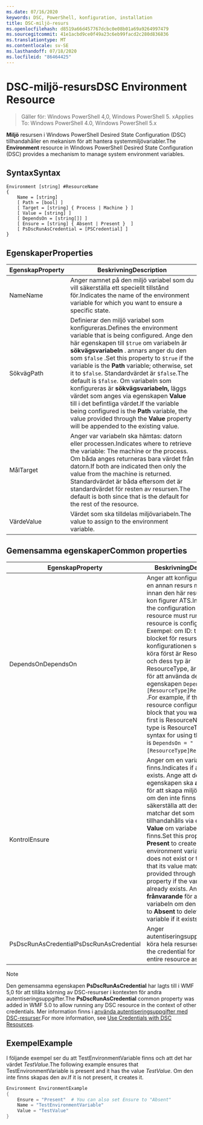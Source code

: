 ```yaml
---
ms.date: 07/16/2020
keywords: DSC, PowerShell, konfiguration, installation
title: DSC-miljö-resurs
ms.openlocfilehash: d8519a66d457767dcbc0e08b01a69a9264997479
ms.sourcegitcommit: 41e1acbd9ce0f49a23c6eb99facd2c280d836836
ms.translationtype: MT
ms.contentlocale: sv-SE
ms.lasthandoff: 07/18/2020
ms.locfileid: "86464425"
---
```

# <a name="dsc-environment-resource"></a><span data-ttu-id="6a434-103">DSC-miljö-resurs</span><span class="sxs-lookup"><span data-stu-id="6a434-103">DSC Environment Resource</span></span>

> <span data-ttu-id="6a434-104">Gäller för: Windows PowerShell 4,0, Windows PowerShell 5. x</span><span class="sxs-lookup"><span data-stu-id="6a434-104">Applies To: Windows PowerShell 4.0, Windows PowerShell 5.x</span></span>

<span data-ttu-id="6a434-105">**Miljö** resursen i Windows PowerShell Desired State Configuration (DSC) tillhandahåller en mekanism för att hantera systemmiljövariabler.</span><span class="sxs-lookup"><span data-stu-id="6a434-105">The **Environment** resource in Windows PowerShell Desired State Configuration (DSC) provides a mechanism to manage system environment variables.</span></span>

## <a name="syntax"></a><span data-ttu-id="6a434-106">Syntax</span><span class="sxs-lookup"><span data-stu-id="6a434-106">Syntax</span></span>

```Syntax
Environment [string] #ResourceName
{
    Name = [string]
    [ Path = [bool] ]
    [ Target = [string] { Process | Machine } ]
    [ Value = [string] ]
    [ DependsOn = [string[]] ]
    [ Ensure = [string] { Absent | Present }  ]
    [ PsDscRunAsCredential = [PSCredential] ]
}
```

## <a name="properties"></a><span data-ttu-id="6a434-107">Egenskaper</span><span class="sxs-lookup"><span data-stu-id="6a434-107">Properties</span></span>

|<span data-ttu-id="6a434-108">Egenskap</span><span class="sxs-lookup"><span data-stu-id="6a434-108">Property</span></span> |<span data-ttu-id="6a434-109">Beskrivning</span><span class="sxs-lookup"><span data-stu-id="6a434-109">Description</span></span> |
|---|---|
|<span data-ttu-id="6a434-110">Name</span><span class="sxs-lookup"><span data-stu-id="6a434-110">Name</span></span> |<span data-ttu-id="6a434-111">Anger namnet på den miljö variabel som du vill säkerställa ett speciellt tillstånd för.</span><span class="sxs-lookup"><span data-stu-id="6a434-111">Indicates the name of the environment variable for which you want to ensure a specific state.</span></span> |
|<span data-ttu-id="6a434-112">Sökväg</span><span class="sxs-lookup"><span data-stu-id="6a434-112">Path</span></span> |<span data-ttu-id="6a434-113">Definierar den miljö variabel som konfigureras.</span><span class="sxs-lookup"><span data-stu-id="6a434-113">Defines the environment variable that is being configured.</span></span> <span data-ttu-id="6a434-114">Ange den här egenskapen till `$true` om variabeln är **sökvägsvariabeln** . annars anger du den som `$false` .</span><span class="sxs-lookup"><span data-stu-id="6a434-114">Set this property to `$true` if the variable is the **Path** variable; otherwise, set it to `$false`.</span></span> <span data-ttu-id="6a434-115">Standardvärdet är `$false`.</span><span class="sxs-lookup"><span data-stu-id="6a434-115">The default is `$false`.</span></span> <span data-ttu-id="6a434-116">Om variabeln som konfigureras är **sökvägsvariabeln,** läggs värdet som anges via egenskapen **Value** till i det befintliga värdet.</span><span class="sxs-lookup"><span data-stu-id="6a434-116">If the variable being configured is the **Path** variable, the value provided through the **Value** property will be appended to the existing value.</span></span> |
|<span data-ttu-id="6a434-117">Mål</span><span class="sxs-lookup"><span data-stu-id="6a434-117">Target</span></span>| <span data-ttu-id="6a434-118">Anger var variabeln ska hämtas: datorn eller processen.</span><span class="sxs-lookup"><span data-stu-id="6a434-118">Indicates where to retrieve the variable: The machine or the process.</span></span> <span data-ttu-id="6a434-119">Om båda anges returneras bara värdet från datorn.</span><span class="sxs-lookup"><span data-stu-id="6a434-119">If both are indicated then only the value from the machine is returned.</span></span> <span data-ttu-id="6a434-120">Standardvärdet är båda eftersom det är standardvärdet för resten av resursen.</span><span class="sxs-lookup"><span data-stu-id="6a434-120">The default is both since that is the default for the rest of the resource.</span></span> |
|<span data-ttu-id="6a434-121">Värde</span><span class="sxs-lookup"><span data-stu-id="6a434-121">Value</span></span> |<span data-ttu-id="6a434-122">Värdet som ska tilldelas miljövariabeln.</span><span class="sxs-lookup"><span data-stu-id="6a434-122">The value to assign to the environment variable.</span></span> |

## <a name="common-properties"></a><span data-ttu-id="6a434-123">Gemensamma egenskaper</span><span class="sxs-lookup"><span data-stu-id="6a434-123">Common properties</span></span>

|<span data-ttu-id="6a434-124">Egenskap</span><span class="sxs-lookup"><span data-stu-id="6a434-124">Property</span></span> |<span data-ttu-id="6a434-125">Beskrivning</span><span class="sxs-lookup"><span data-stu-id="6a434-125">Description</span></span> |
|---|---|
|<span data-ttu-id="6a434-126">DependsOn</span><span class="sxs-lookup"><span data-stu-id="6a434-126">DependsOn</span></span> |<span data-ttu-id="6a434-127">Anger att konfigurationen av en annan resurs måste köras innan den här resursen har kon figurer ATS.</span><span class="sxs-lookup"><span data-stu-id="6a434-127">Indicates that the configuration of another resource must run before this resource is configured.</span></span> <span data-ttu-id="6a434-128">Exempel: om ID: t för skript blocket för resurs konfigurationen som du vill köra först är ResourceName och dess typ är ResourceType, är syntaxen för att använda den här egenskapen `DependsOn = "[ResourceType]ResourceName"` .</span><span class="sxs-lookup"><span data-stu-id="6a434-128">For example, if the ID of the resource configuration script block that you want to run first is ResourceName and its type is ResourceType, the syntax for using this property is `DependsOn = "[ResourceType]ResourceName"`.</span></span> |
|<span data-ttu-id="6a434-129">Kontrol</span><span class="sxs-lookup"><span data-stu-id="6a434-129">Ensure</span></span> |<span data-ttu-id="6a434-130">Anger om en variabel finns.</span><span class="sxs-lookup"><span data-stu-id="6a434-130">Indicates if a variable exists.</span></span> <span data-ttu-id="6a434-131">Ange att den här egenskapen ska **användas** för att skapa miljövariabeln om den inte finns eller för att säkerställa att dess värde matchar det som tillhandahålls via egenskapen **Value** om variabeln redan finns.</span><span class="sxs-lookup"><span data-stu-id="6a434-131">Set this property to **Present** to create the environment variable if it does not exist or to ensure that its value matches what is provided through the **Value** property if the variable already exists.</span></span> <span data-ttu-id="6a434-132">Ange det som **frånvarande** för att ta bort variabeln om den finns.</span><span class="sxs-lookup"><span data-stu-id="6a434-132">Set it to **Absent** to delete the variable if it exists.</span></span> |
|<span data-ttu-id="6a434-133">PsDscRunAsCredential</span><span class="sxs-lookup"><span data-stu-id="6a434-133">PsDscRunAsCredential</span></span> |<span data-ttu-id="6a434-134">Anger autentiseringsuppgifter för att köra hela resursen som.</span><span class="sxs-lookup"><span data-stu-id="6a434-134">Sets the credential for running the entire resource as.</span></span> |

> [!NOTE]
> <span data-ttu-id="6a434-135">Den gemensamma egenskapen **PsDscRunAsCredential** har lagts till i WMF 5,0 för att tillåta körning av DSC-resurser i kontexten för andra autentiseringsuppgifter.</span><span class="sxs-lookup"><span data-stu-id="6a434-135">The **PsDscRunAsCredential** common property was added in WMF 5.0 to allow running any DSC resource in the context of other credentials.</span></span> <span data-ttu-id="6a434-136">Mer information finns i [använda autentiseringsuppgifter med DSC-resurser](../../../configurations/runasuser.md).</span><span class="sxs-lookup"><span data-stu-id="6a434-136">For more information, see [Use Credentials with DSC Resources](../../../configurations/runasuser.md).</span></span>

## <a name="example"></a><span data-ttu-id="6a434-137">Exempel</span><span class="sxs-lookup"><span data-stu-id="6a434-137">Example</span></span>

<span data-ttu-id="6a434-138">I följande exempel ser du att TestEnvironmentVariable finns och att det har värdet _TestValue_.</span><span class="sxs-lookup"><span data-stu-id="6a434-138">The following example ensures that TestEnvironmentVariable is present and it has the value _TestValue_.</span></span> <span data-ttu-id="6a434-139">Om den inte finns skapas den av.</span><span class="sxs-lookup"><span data-stu-id="6a434-139">If it is not present, it creates it.</span></span>

```powershell
Environment EnvironmentExample
{
    Ensure = "Present"  # You can also set Ensure to "Absent"
    Name = "TestEnvironmentVariable"
    Value = "TestValue"
}
```
